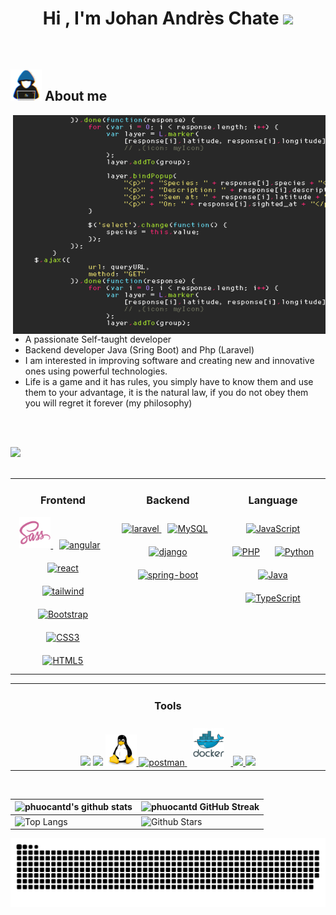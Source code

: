 
<h1 align="center"><b>Hi , I'm Johan Andrès Chate </b><img src="https://media.giphy.com/media/hvRJCLFzcasrR4ia7z/giphy.gif" width="35"></h1>



<br>

	
## <picture><img src = "https://github.com/0xAbdulKhalid/0xAbdulKhalid/raw/main/assets/mdImages/about_me.gif" width = 50px></picture> **About me**

<picture> 
<img align="right" alt="GIF" src="https://github.com/bhumikatewary/bhumikatewary/blob/main/giphy.gif" width="500" height="350" />
</picture>

<br>

- A passionate Self-taught  developer
- Backend developer Java (Sring Boot) and Php (Laravel)
- I am interested in improving software and creating new and innovative ones using powerful technologies.
- Life is a game and it has rules, you simply have to know them and use them to your advantage, it is the natural law, if you do not obey them you will regret it forever (my philosophy)

<br><br>

<img src="https://user-images.githubusercontent.com/73097560/115834477-dbab4500-a447-11eb-908a-139a6edaec5c.gif"><br><br>
<!--
## <img src="https://media2.giphy.com/media/QssGEmpkyEOhBCb7e1/giphy.gif?cid=ecf05e47a0n3gi1bfqntqmob8g9aid1oyj2wr3ds3mg700bl&rid=giphy.gif" width ="25"><b> Skills</b>
<br> -->
<!-- LANGUAGES AND TOOLS -->
<table align="center">
<tr><td align="top" width="33%">

<h3 align="center">Frontend </h3>
<div align="center">  
<a href="https://sass-lang.com" target="_blank"> <img src="https://raw.githubusercontent.com/devicons/devicon/master/icons/sass/sass-original.svg" alt="sass"  height="50"/> </a>
 <a href="https://angular.io" target="_blank"> <img style="margin: 10px" src="https://angular.io/assets/images/logos/angular/angular.svg" alt="angular" height="50"/></a> 
<a href="https://reactjs.org/" target="_blank">
  <img style="margin: 10px" src="https://www.vectorlogo.zone/logos/reactjs/reactjs-icon.svg" alt="react" height="50"/>
</a>
<a href="https://tailwindcss.com/" target="_blank">
  <img style="margin: 10px" src="https://www.vectorlogo.zone/logos/tailwindcss/tailwindcss-icon.svg" alt="tailwind" height="50"/>
</a>

<a href="https://getbootstrap.com/docs/3.4/javascript/" target="_blank">
  <img style="margin: 10px" src="https://profilinator.rishav.dev/skills-assets/bootstrap-plain.svg" alt="Bootstrap" height="50"/>
</a>  
<a href="https://www.w3schools.com/css/" target="_blank"><img style="margin: 10px" src="https://profilinator.rishav.dev/skills-assets/css3-original-wordmark.svg" alt="CSS3" height="50" /></a>  
<a href="https://en.wikipedia.org/wiki/HTML5" target="_blank"><img style="margin: 10px" src="https://profilinator.rishav.dev/skills-assets/html5-original-wordmark.svg" alt="HTML5" height="50" /></a>  
</div>

</td><td valign="top" width="33%">
<!--cont backend-->
<h3 align="center">Backend </h3>
<div align="center">  
<a href="https://laravel.com" target="_blank"> <img src="https://www.vectorlogo.zone/logos/laravel/laravel-icon.svg" alt="laravel" width="45" height="45"/> </a> 
<a href="https://www.mysql.com/" target="_blank"><img style="margin: 10px" src="https://profilinator.rishav.dev/skills-assets/mysql-original-wordmark.svg" alt="MySQL" height="50" /></a>  
<a href="https://www.djangoproject.com/" target="_blank">
  <img style="margin: 10px" src="https://www.vectorlogo.zone/logos/djangoproject/djangoproject-ar21.svg" alt="django" height="50"/>
</a>

<a href="https://spring.io/projects/spring-boot" target="_blank">
  <img style="margin: 10px" src="https://e4developer.com/wp-content/uploads/2018/01/spring-boot.png" alt="spring-boot" height="50"/>
</a>

</div>

</td><td valign="top" width="33%">



<h3 align="center">Language </h3>
<div align="center">  
<a href="https://www.javascript.com/" target="_blank"><img style="margin: 10px" src="https://profilinator.rishav.dev/skills-assets/javascript-original.svg" alt="JavaScript" height="50" /></a>  
<a href="https://www.php.net/" target="_blank"><img style="margin: 10px" src="https://profilinator.rishav.dev/skills-assets/php-original.svg" alt="PHP" height="50" /></a>  
<a href="https://www.python.org/" target="_blank"><img style="margin: 10px" src="https://profilinator.rishav.dev/skills-assets/python-original.svg" alt="Python" height="50" /></a>  
<a href="https://www.java.com/" target="_blank">
    <img style="margin: 10px" src="https://www.vectorlogo.zone/logos/java/java-ar21.svg" alt="Java" height="50" />
  </a>
<a href="https://www.typescriptlang.org/" target="_blank"><img style="margin: 10px" src="https://profilinator.rishav.dev/skills-assets/typescript-original.svg" alt="TypeScript" height="50" /></a>  
</div>
</tr></table>

</td>
<table align="center">
<tr><td align="top" width="33%">

<h3 align="center">Tools</h3>
<div align="center">  
<a href="https://code.visualstudio.com/" target="_blank"><img height="50px" src="https://cdn.jsdelivr.net/gh/devicons/devicon/icons/vscode/vscode-original.svg" /></a>  
<a href="https://git-scm.com/" target="_blank"> <img height ='50px' src ='https://raw.githubusercontent.com/rahulbanerjee26/githubAboutMeGenerator/main/icons/git.svg'></a>  
<a href="https://www.linux.org/" target="_blank"> <img src="https://raw.githubusercontent.com/devicons/devicon/master/icons/linux/linux-original.svg" alt="linux"  height="50"/> </a>
 <a href="https://postman.com" target="_blank"> <img src="https://www.vectorlogo.zone/logos/getpostman/getpostman-icon.svg" alt="postman" height="50"/> </a> 
  <a href="https://www.docker.com/" target="_blank"> <img  style="margin: 10px" src="https://raw.githubusercontent.com/devicons/devicon/master/icons/docker/docker-original-wordmark.svg" alt="docker" height="50"/> 
  <img height="50" src="https://upload.wikimedia.org/wikipedia/commons/0/03/Xampp_logo.svg">
	  <img height="50" src="https://www.vectorlogo.zone/logos/github/github-icon.svg">
</div>
</td>
</table>
<br>

  
  
| ![phuocantd's github stats](https://github-readme-stats.vercel.app/api?username=phuocantd&show_icons=true&theme=react)             | ![phuocantd GitHub Streak](https://github-readme-streak-stats.herokuapp.com/?user=phuocantd&theme=react)                                                                                                           |
| --------------------------------------------------------------------------------------------------------------------------------- | ----------------------------------------------------------------------------------------------------------------------------------------------------------------------------------------------------------------- |
| ![Top Langs](https://github-readme-stats.vercel.app/api/top-langs/?username=phuocantd&langs_count=8&theme=react&layout=compact) | ![Github Stars](https://github-readme-stats.vercel.app/api?username=phuocantd&show_icons=true&locale=en&count_private=true&hide_rank=true&custom_title=My%20GitHub%20Stats&disable_animations=true&theme=react) |
  

<!--commit serpiente-->
</details>	  
<div align="center">
  <a href="https://1999azzar.github.io/1999AZZAR/">
  <img  src="https://github.com/1999AZZAR/1999AZZAR/blob/main/resources/img/grid-snake.svg"
       alt="snake" /></a>
</div>

